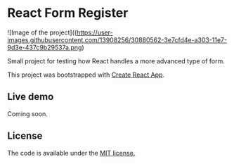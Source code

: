 # React Form Register

![Image of the project]((https://user-images.githubusercontent.com/13908256/30880562-3e7cfd4e-a303-11e7-9d3e-437c9b29537a.png)

Small project for testing how React handles a more advanced type of form.

This project was bootstrapped with [Create React App](https://github.com/facebookincubator/create-react-app).


## Live demo

Coming soon.

## License

The code is available under the [MIT license.](http://www.opensource.org/licenses/mit-license.php)